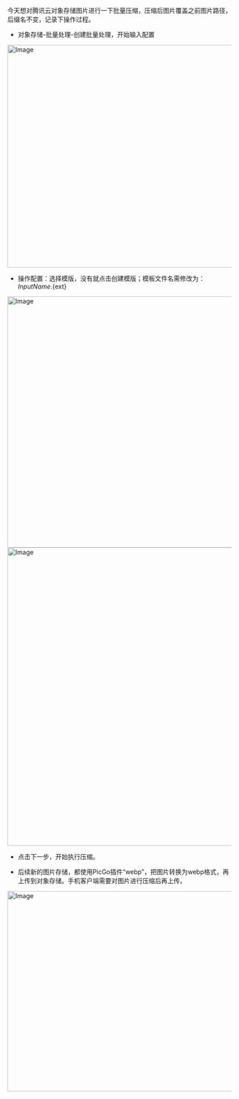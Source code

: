 今天想对腾讯云对象存储图片进行一下批量压缩，压缩后图片覆盖之前图片路径，后缀名不变，记录下操作过程。

- 对象存储-批量处理-创建批量处理，开始输入配置

<img width="662" height="500" alt="Image" src="https://github.com/user-attachments/assets/72d0e091-5ca0-4ef7-8132-f16a11e7f88f" />

- 操作配置：选择模版，没有就点击创建模版；模板文件名需修改为：${InputName}.${ext}

<img width="988" height="564" alt="Image" src="https://github.com/user-attachments/assets/45e95869-25da-4cd9-95a3-88efacc9505b" />

<img width="1387" height="670" alt="Image" src="https://github.com/user-attachments/assets/7edb4a8f-5786-4d5c-b379-421869bcf9af" />

- 点击下一步，开始执行压缩。

- 后续新的图片存储，都使用PicGo插件“webp”，把图片转换为webp格式，再上传到对象存储。手机客户端需要对图片进行压缩后再上传。

<img width="800" height="450" alt="Image" src="https://github.com/user-attachments/assets/8eafdfa3-fe7c-4a8c-b23a-ba8559b3858b" />